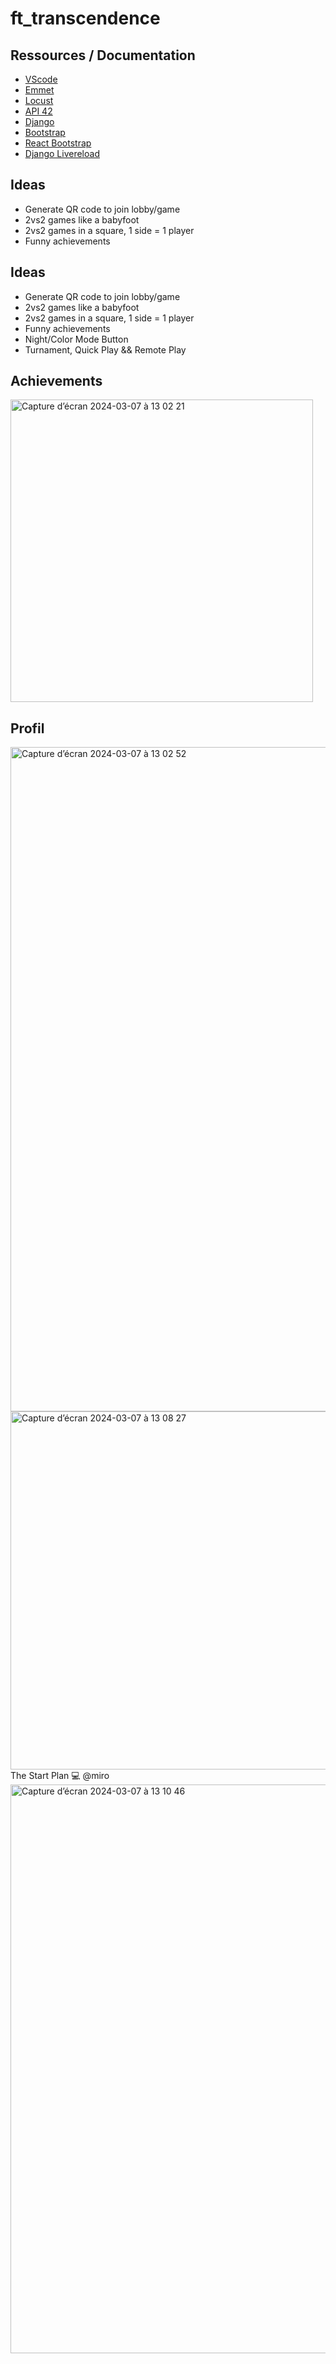 # ft_transcendence

## Ressources / Documentation
- [VScode](https://quickref.me/vscode)
- [Emmet](https://docs.emmet.io/cheat-sheet/)
- [Locust](https://locust.io/)
- [API 42](https://api.intra.42.fr/apidoc/guides/getting_started)
- [Django](https://www.djangoproject.com/)
- [Bootstrap](https://getbootstrap.com/docs/5.3/getting-started/introduction/)
- [React Bootstrap](https://react-bootstrap.github.io/)
- [Django Livereload](https://livereload.readthedocs.io/en/latest/integrations/django.html)

## Ideas
- Generate QR code to join lobby/game
- 2vs2 games like a babyfoot
- 2vs2 games in a square, 1 side = 1 player
- Funny achievements

## Ideas
- Generate QR code to join lobby/game
- 2vs2 games like a babyfoot
- 2vs2 games in a square, 1 side = 1 player
- Funny achievements
- Night/Color Mode Button
- Turnament, Quick Play && Remote Play

## Achievements
<img width="484" alt="Capture d’écran 2024-03-07 à 13 02 21" src="https://github.com/Nit4r4/ft_transcendence/assets/87270463/3469f869-27aa-41e4-9875-ec95fb5a03c8">

## Profil
<img width="1063" alt="Capture d’écran 2024-03-07 à 13 02 52" src="https://github.com/Nit4r4/ft_transcendence/assets/87270463/6323fdee-5c29-4b8a-be92-7d14bf9f384c">

<img width="573" alt="Capture d’écran 2024-03-07 à 13 08 27" src="https://github.com/Nit4r4/ft_transcendence/assets/87270463/7c6e44cb-6aab-409a-9138-7efe712ffff5">
The Start Plan 💻 @miro
<img width="910" alt="Capture d’écran 2024-03-07 à 13 10 46" src="https://github.com/Nit4r4/ft_transcendence/assets/87270463/8928dfbc-ba53-42c7-a943-bec15e1af68e">


